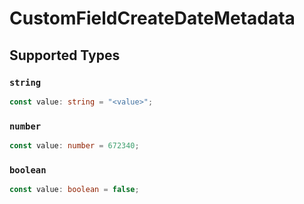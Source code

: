 # CustomFieldCreateDateMetadata


## Supported Types

### `string`

```typescript
const value: string = "<value>";
```

### `number`

```typescript
const value: number = 672340;
```

### `boolean`

```typescript
const value: boolean = false;
```

